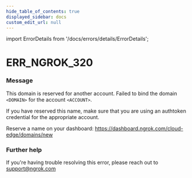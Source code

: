 ```yaml
---
hide_table_of_contents: true
displayed_sidebar: docs
custom_edit_url: null
---
```


import ErrorDetails from '/docs/errors/details/ErrorDetails';

# ERR_NGROK_320

### Message
This domain is reserved for another account.
Failed to bind the domain `<DOMAIN>` for the account `<ACCOUNT>`.

If you have reserved this name, make sure that you are using an
authtoken credential for the appropriate account.

Reserve a name on your dashboard: https://dashboard.ngrok.com/cloud-edge/domains/new

### Further help
If you're having trouble resolving this error, please reach out to [support@ngrok.com](mailto:support@ngrok.com?subject=Help%20with%20ERR_NGROK_320)

<ErrorDetails error='err_ngrok_320' />
